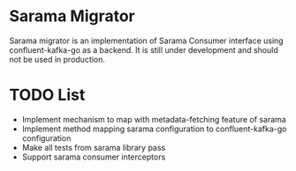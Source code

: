 # Sarama Migrator

Sarama migrator is an implementation of Sarama Consumer interface using confluent-kafka-go as a backend. It is still under
development and should not be used in production. 

# TODO List

- Implement mechanism to map with metadata-fetching feature of sarama
- Implement method mapping sarama configuration to confluent-kafka-go configuration 
- Make all tests from sarama library pass 
- Support sarama consumer interceptors

